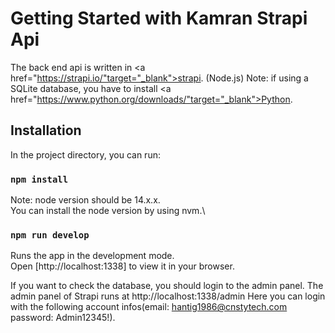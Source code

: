 # Getting Started with Kamran Strapi Api
The back end api is written in <a href="https://strapi.io/"target="_blank">strapi</a>. (Node.js)
Note: if using a SQLite database, you have to install <a href="https://www.python.org/downloads/"target="_blank">Python</a>.
## Installation

In the project directory, you can run:

### `npm install`
Note: node version should be 14.x.x.\
You can install the node version by using nvm.\
### `npm run develop`

Runs the app in the development mode.\
Open [http://localhost:1338] to view it in your browser.

If you want to check the database, you should login to the admin panel.
The admin panel of Strapi runs at http://localhost:1338/admin
Here you can login with the following account infos(email: hantig1986@cnstytech.com    password: Admin12345!).


